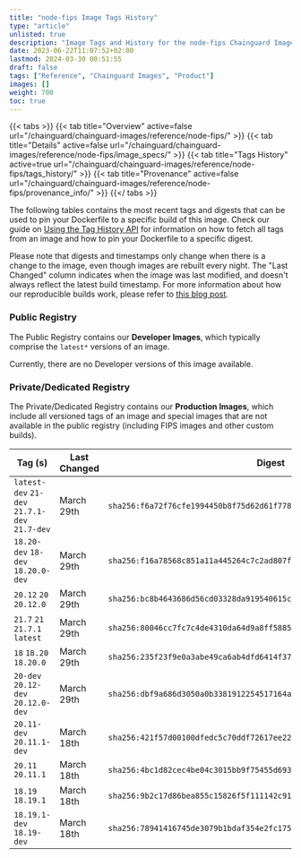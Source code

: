 ```yaml
---
title: "node-fips Image Tags History"
type: "article"
unlisted: true
description: "Image Tags and History for the node-fips Chainguard Image"
date: 2023-06-22T11:07:52+02:00
lastmod: 2024-03-30 00:51:55
draft: false
tags: ["Reference", "Chainguard Images", "Product"]
images: []
weight: 700
toc: true
---
```


{{< tabs >}}
{{< tab title="Overview" active=false url="/chainguard/chainguard-images/reference/node-fips/" >}}
{{< tab title="Details" active=false url="/chainguard/chainguard-images/reference/node-fips/image_specs/" >}}
{{< tab title="Tags History" active=true url="/chainguard/chainguard-images/reference/node-fips/tags_history/" >}}
{{< tab title="Provenance" active=false url="/chainguard/chainguard-images/reference/node-fips/provenance_info/" >}}
{{</ tabs >}}

The following tables contains the most recent tags and digests that can be used to pin your Dockerfile to a specific build of this image. Check our guide on [Using the Tag History API](/chainguard/chainguard-images/using-the-tag-history-api/) for information on how to fetch all tags from an image and how to pin your Dockerfile to a specific digest.

Please note that digests and timestamps only change when there is a change to the image, even though images are rebuilt every night. The "Last Changed" column indicates when the image was last modified, and doesn't always reflect the latest build timestamp. For more information about how our reproducible builds work, please refer to [this blog post](https://www.chainguard.dev/unchained/reproducing-chainguards-reproducible-image-builds).

### Public Registry
The Public Registry contains our **Developer Images**, which typically comprise the `latest*` versions of an image.

Currently, there are no Developer versions of this image available.

### Private/Dedicated Registry
The Private/Dedicated Registry contains our **Production Images**, which include all versioned tags of an image and special images that are not available in the public registry (including FIPS images and other custom builds).

| Tag (s)                                        | Last Changed | Digest                                                                    |
|------------------------------------------------|--------------|---------------------------------------------------------------------------|
|  `latest-dev` `21-dev` `21.7.1-dev` `21.7-dev` | March 29th   | `sha256:f6a72f76cfe1994450b8f75d62d61f778f2a2067fecb231efb80888704f7ab6b` |
|  `18.20-dev` `18-dev` `18.20.0-dev`            | March 29th   | `sha256:f16a78568c851a11a445264c7c2ad807f8b26de4ef46a278c3569f6bd513f25f` |
|  `20.12` `20` `20.12.0`                        | March 29th   | `sha256:bc8b4643686d56cd03328da919540615c3bcf6b2951893e5483eb36550589357` |
|  `21.7` `21` `21.7.1` `latest`                 | March 29th   | `sha256:80046cc7fc7c4de4310da64d9a8ff588560ca7a4eec6e6083e3f2eed38c41852` |
|  `18` `18.20` `18.20.0`                        | March 29th   | `sha256:235f23f9e0a3abe49ca6ab4dfd6414f3732ba6120e130c65f2170ed895ddbc22` |
|  `20-dev` `20.12-dev` `20.12.0-dev`            | March 29th   | `sha256:dbf9a686d3050a0b3381912254517164a9127de41cf6e3c6177e03379d51a5c2` |
|  `20.11-dev` `20.11.1-dev`                     | March 18th   | `sha256:421f57d00100dfedc5c70ddf72617ee22087d2f7841183b7ad43afd8bb6d7472` |
|  `20.11` `20.11.1`                             | March 18th   | `sha256:4bc1d82cec4be04c3015bb9f75455d693a0cf49241ab0138f0a1acad4e78e9d3` |
|  `18.19` `18.19.1`                             | March 18th   | `sha256:9b2c17d86bea855c15826f5f111142c91e6f8e6fc274738ff38ded3072185c83` |
|  `18.19.1-dev` `18.19-dev`                     | March 18th   | `sha256:78941416745de3079b1bdaf354e2fc1757b113a7ef438388d1e5bdefb815146b` |


